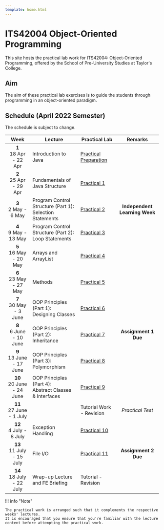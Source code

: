 ```yaml
---
template: home.html
---
```


<h1 class="text-center">
    ITS42004 Object-Oriented Programming
</h1>

<p class="text-center fw-bold">
    This site hosts the practical lab work for ITS42004: Object-Oriented Programming, offered by the School of Pre-University Studies at Taylor's College.
</p>

## Aim

The aim of these practical lab exercises is to guide the students through programming in an object-oriented paradigm.

## Schedule (April 2022 Semester)

The schedule is subject to change.

|             Week              | Lecture                                                     | Practical Lab                                     |            Remarks            |
| :---------------------------: | ----------------------------------------------------------- | ------------------------------------------------- | :---------------------------: |
|  **1** <br> 18 Apr - 22 Apr   | Introduction to Java                                        | [Practical Preparation](practical-preparation.md) |                               |
|  **2** <br> 25 Apr - 29 Apr   | Fundamentals of Java Structure                              | [Practical 1](lab01.md)                           |                               |
|   **3** <br> 2 May - 6 May    | Program Control Structure (Part 1):<br>Selection Statements | [Practical 2](lab02.md)                           | **Independent Learning Week** |
|   **4** <br> 9 May - 13 May   | Program Control Structure (Part 2):<br>Loop Statements      | [Practical 3](lab03.md)                           |                               |
|  **5** <br> 16 May - 20 May   | Arrays and ArrayList                                        | [Practical 4](lab04.md)                           |                               |
|  **6** <br> 23 May - 27 May   | Methods                                                     | [Practical 5](lab05.md)                           |                               |
|  **7** <br> 30 May - 3 June   | OOP Principles (Part 1):<br>Designing Classes               | [Practical 6](lab06.md)                           |                               |
|  **8** <br> 6 June - 10 June  | OOP Principles (Part 2):<br>Inheritance                     | [Practical 7](lab07.md)                           |     **Assignment 1 Due**      |
| **9** <br> 13 June - 17 June  | OOP Principles (Part 3):<br>Polymorphism                    | [Practical 8](lab08.md)                           |                               |
| **10** <br> 20 June - 24 June | OOP Principles (Part 4):<br>Abstract Classes & Interfaces   | [Practical 9](lab09.md)                           |                               |
| **11** <br> 27 June - 1 July  |                                                             | Tutorial Work - Revision                          |       _Practical Test_        |
|  **12** <br> 4 July - 8 July  | Exception Handling                                          | [Practical 10](lab10.md)                          |                               |
| **13** <br> 11 July - 15 July | File I/O                                                    | [Practical 11](lab11.md)                          |     **Assignment 2 Due**      |
| **14** <br> 18 July - 22 July | Wrap-up Lecture and FE Briefing                             | Tutorial - Revision                               |                               |

!!! info "Note"

    The practical work is arranged such that it complements the respective weeks' lectures.
    It is encouraged that you ensure that you're familiar with the lecture content before attempting the practical work.
